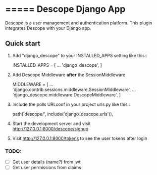 =====
Descope Django App
=====

Descope is a user management and authentication platform.
This plugin integrates Descope with your Django app.

## Quick start

1. Add "django_descope" to your INSTALLED_APPS setting like this::

   INSTALLED_APPS = [
   ...
   'django_descope',
   ]

1. Add Descope Middleware **after** the SessionMiddleware

   MIDDLEWARE = [
   ...
   'django.contrib.sessions.middleware.SessionMiddleware',
   ...
   'django_descope.middleware.DescopeMiddleware',
   ]

1. Include the polls URLconf in your project urls.py like this::

   path('descope/', include('django_descope.urls')),

1. Start the development server and visit http://127.0.0.1:8000/descope/signup

1. Visit http://127.0.0.1:8000/tokens to see the user tokens after login

### TODO:

- [ ] Get user details (name?) from jwt
- [ ] Get user permissions from claims
